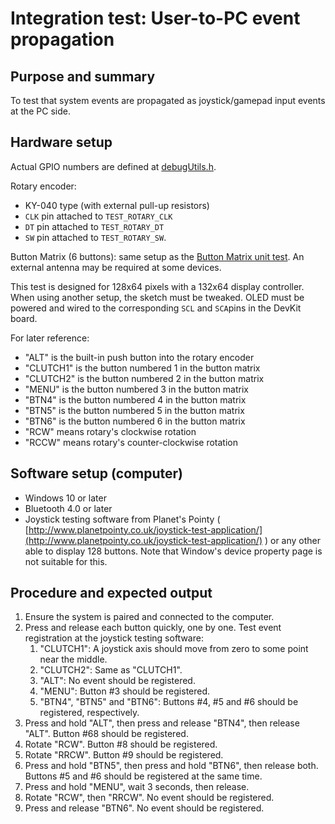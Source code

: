# Integration test: User-to-PC event propagation

## Purpose and summary

To test that system events are propagated as joystick/gamepad input events at the PC side.

## Hardware setup

Actual GPIO numbers are defined at [debugUtils.h](./debugUtils.h).

Rotary encoder:

- KY-040 type (with external pull-up resistors)
- `CLK` pin attached to `TEST_ROTARY_CLK`
- `DT` pin attached to `TEST_ROTARY_DT`
- `SW` pin attached to `TEST_ROTARY_SW`. 

Button Matrix (6 buttons): same setup as the [Button Matrix unit test](../../UnitTests/ButtonMatrixTest/README.md).
An external antenna may be required at some devices.

This test is designed for 128x64 pixels with a 132x64 display controller. When using another setup, the sketch must be tweaked.  OLED must be powered and wired to the corresponding `SCL` and `SCA`pins in the DevKit board.

For later reference:

- "ALT" is the built-in push button into the rotary encoder
- "CLUTCH1" is the button numbered 1 in the button matrix
- "CLUTCH2" is the button numbered 2 in the button matrix
- "MENU" is the button numbered 3 in the button matrix
- "BTN4" is the button numbered 4 in the button matrix
- "BTN5" is the button numbered 5 in the button matrix
- "BTN6" is the button numbered 6 in the button matrix
- "RCW" means rotary's clockwise rotation
- "RCCW" means rotary's counter-clockwise rotation

## Software setup (computer)

- Windows 10 or later
- Bluetooth 4.0 or later
- Joystick testing software from Planet's Pointy ( [http://www.planetpointy.co.uk/joystick-test-application/](http://www.planetpointy.co.uk/joystick-test-application/) ) or any other able to display 128 buttons. Note that Window's device property page is not suitable for this.

## Procedure and expected output

1. Ensure the system is paired and connected to the computer.
2. Press and release each button quickly, one by one. Test event registration at the joystick testing software:
   1. "CLUTCH1": A joystick axis should move from zero to some point near the middle.
   2. "CLUTCH2": Same as "CLUTCH1".
   3. "ALT": No event should be registered.
   4. "MENU": Button #3 should be registered.
   5. "BTN4", "BTN5" and "BTN6": Buttons #4, #5 and #6 should be registered, respectively.
3. Press and hold "ALT", then press and release "BTN4", then release "ALT". Button #68 should be registered.
4. Rotate "RCW". Button #8 should be registered.
5. Rotate "RRCW". Button #9 should be registered.
6. Press and hold "BTN5", then press and hold "BTN6", then release both. Buttons #5 and #6 should be registered at the same time.
7. Press and hold "MENU", wait 3 seconds, then release.
8. Rotate "RCW", then "RRCW". No event should be registered.
9. Press and release "BTN6". No event should be registered.